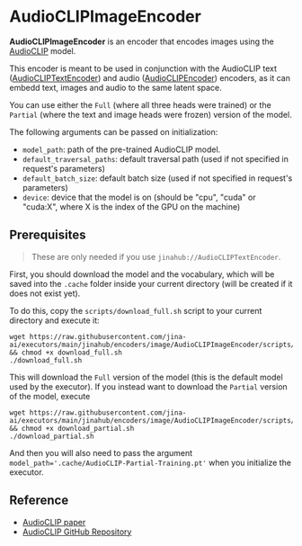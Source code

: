 # AudioCLIPImageEncoder

**AudioCLIPImageEncoder** is an encoder that encodes images using the [AudioCLIP](https://arxiv.org/abs/2106.13043) model.

This encoder is meant to be used in conjunction with the AudioCLIP text ([AudioCLIPTextEncoder](https://github.com/jina-ai/executors/tree/main/jinahub/encoders/text/AudioCLIPTextEncoder)) and audio ([AudioCLIPEncoder](https://github.com/jina-ai/executors/tree/main/jinahub/encoders/audio/AudioCLIPEncoder)) encoders, as it can embedd text, images and audio to the same latent space.

You can use either the `Full` (where all three heads were trained) or the `Partial` (where the text and image heads were frozen) version of the model.

The following arguments can be passed on initialization:

- `model_path`: path of the pre-trained AudioCLIP model.
- `default_traversal_paths`: default traversal path (used if not specified in request's parameters)
- `default_batch_size`: default batch size (used if not specified in request's parameters)
- `device`: device that the model is on (should be "cpu", "cuda" or "cuda:X", where X is the index of the GPU on the machine)


## Prerequisites

> These are only needed if you use `jinahub://AudioCLIPTextEncoder`. 

First, you should download the model and the vocabulary, which will be saved into the `.cache` folder inside your current directory (will be created if it does not exist yet).

To do this, copy the `scripts/download_full.sh` script to your current directory and execute it:

```
wget https://raw.githubusercontent.com/jina-ai/executors/main/jinahub/encoders/image/AudioCLIPImageEncoder/scripts/download_full.sh && chmod +x download_full.sh
./download_full.sh
```

This will download the `Full` version of the model (this is the default model used by the executor). If you instead want to download the `Partial` version of the model, execute

```
wget https://raw.githubusercontent.com/jina-ai/executors/main/jinahub/encoders/image/AudioCLIPImageEncoder/scripts/download_partial.sh && chmod +x download_partial.sh
./download_partial.sh
```

And then you will also need to pass the argument `model_path='.cache/AudioCLIP-Partial-Training.pt'` when you initialize the executor.


## Reference

- [AudioCLIP paper](https://arxiv.org/abs/2106.13043)
- [AudioCLIP GitHub Repository](https://github.com/AndreyGuzhov/AudioCLIP)

<!-- version=v0.4 -->
